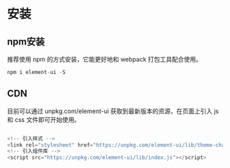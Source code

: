# 安装

## npm安装

推荐使用 npm 的方式安装，它能更好地和 webpack 打包工具配合使用。


```js
npm i element-ui -S
```


## CDN
目前可以通过 unpkg.com/element-ui 获取到最新版本的资源，在页面上引入 js 和 css 文件即可开始使用。

```js

<!-- 引入样式 -->
<link rel="stylesheet" href="https://unpkg.com/element-ui/lib/theme-chalk/index.css">
<!-- 引入组件库 -->
<script src="https://unpkg.com/element-ui/lib/index.js"></script>

```
